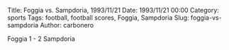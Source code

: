 Title: Foggia vs. Sampdoria, 1993/11/21
Date: 1993/11/21 00:00
Category: sports
Tags: football, football scores, Foggia, Sampdoria
Slug: foggia-vs-sampdoria
Author: carbonero


Foggia 1 - 2 Sampdoria
